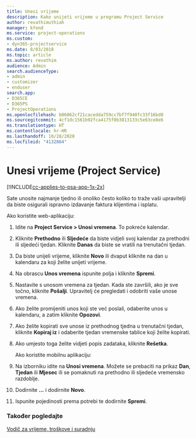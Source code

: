 ```yaml
---
title: Unesi vrijeme
description: Kako unijeti vrijeme u programu Project Service
author: revathimuthiah
manager: kfend
ms.service: project-operations
ms.custom:
- dyn365-projectservice
ms.date: 8/03/2018
ms.topic: article
ms.author: revathim
audience: Admin
search.audienceType:
- admin
- customizer
- enduser
search.app:
- D365CE
- D365PS
- ProjectOperations
ms.openlocfilehash: b06062cf21cacedda759cc7bf7f940fc33f16bd0
ms.sourcegitcommit: 4cf1dc1561b92fca4175f0b3813133c5e63ce8e6
ms.translationtype: HT
ms.contentlocale: hr-HR
ms.lasthandoff: 10/28/2020
ms.locfileid: "4132864"
---
```

# <a name="enter-time-project-service"></a>Unesi vrijeme (Project Service)

[!INCLUDE[cc-applies-to-psa-app-1x-2x](../includes/cc-applies-to-psa-app-1x-2x.md)]

Sate unosite najmanje tjedno ili onoliko često koliko to traže vaši upravitelji da biste osigurali ispravno izdavanje faktura klijentima i isplatu.  
  
 Ako koristite web-aplikaciju:  
  
1. Idite na **Project Service > Unosi vremena**. To pokreće kalendar.  
  
2. Kliknite **Prethodno** ili **Sljedeće** da biste vidjeli svoj kalendar za prethodni ili sljedeći tjedan. Kliknite **Danas** da biste se vratili na trenutačni tjedan.  
  
3. Da biste unijeli vrijeme, kliknite **Novo** ili dvaput kliknite na dan u kalendaru za koji želite unijeti vrijeme.  
  
4. Na obrascu **Unos vremena** ispunite polja i kliknite **Spremi**.  
  
5. Nastavite s unosom vremena za tjedan. Kada ste završili, ako je sve točno, kliknite **Pošalji**. Upravitelj će pregledati i odobriti vaše unose vremena.  
  
6. Ako želite promijeniti unos koji ste već poslali, odaberite unos u kalendaru, a zatim kliknite **Opozovi**.  
  
7. Ako želite kopirati sve unose iz prethodnog tjedna u trenutačni tjedan, kliknite **Kopiraj iz** i odaberite tjedan vremenske tablice koji želite kopirati.  
  
8. Ako umjesto toga želite vidjeti popis zadataka, kliknite **Rešetka**.  
  
   Ako koristite mobilnu aplikaciju:  
  
9. Na izborniku idite na **Unosi vremena**.     Možete se prebaciti na prikaz **Dan**, **Tjedan** ili **Mjesec** ili se pomaknuti na prethodno ili sljedeće vremensko razdoblje.  
  
10. Dodirnite **...** i dodirnite **Novo**.  
  
11. Ispunite pojedinosti prema potrebi te dodirnite **Spremi**.  
  
### <a name="see-also"></a>Također pogledajte  
 [Vodič za vrijeme, troškove i suradnju](../psa/time-expense-collaboration-guide.md)
